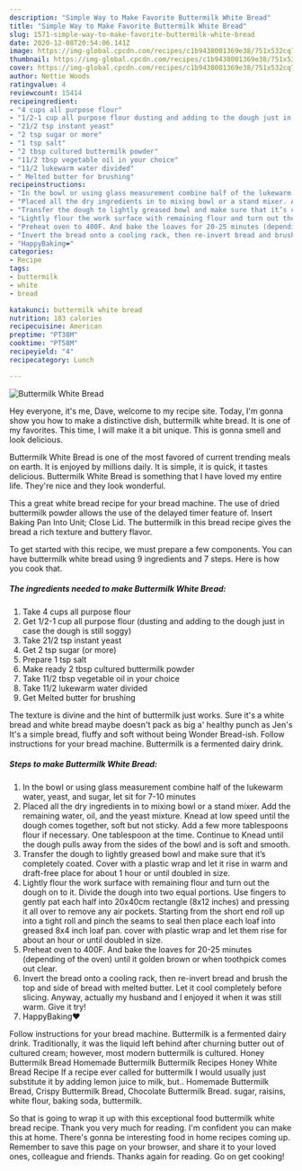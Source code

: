 ```yaml
---
description: "Simple Way to Make Favorite Buttermilk White Bread"
title: "Simple Way to Make Favorite Buttermilk White Bread"
slug: 1571-simple-way-to-make-favorite-buttermilk-white-bread
date: 2020-12-08T20:54:06.141Z
image: https://img-global.cpcdn.com/recipes/c1b9438001369e38/751x532cq70/buttermilk-white-bread-recipe-main-photo.jpg
thumbnail: https://img-global.cpcdn.com/recipes/c1b9438001369e38/751x532cq70/buttermilk-white-bread-recipe-main-photo.jpg
cover: https://img-global.cpcdn.com/recipes/c1b9438001369e38/751x532cq70/buttermilk-white-bread-recipe-main-photo.jpg
author: Nettie Woods
ratingvalue: 4
reviewcount: 15414
recipeingredient:
- "4 cups all purpose flour"
- "1/2-1 cup all purpose flour dusting and adding to the dough just in case the dough is still soggy"
- "21/2 tsp instant yeast"
- "2 tsp sugar or more"
- "1 tsp salt"
- "2 tbsp cultured buttermilk powder"
- "11/2 tbsp vegetable oil in your choice"
- "11/2 lukewarm water divided"
- " Melted butter for brushing"
recipeinstructions:
- "In the bowl or using glass measurement combine half of the lukewarm water, yeast, and sugar, let sit for 7-10 minutes"
- "Placed all the dry ingredients in to mixing bowl or a stand mixer. Add the remaining water, oil, and the yeast mixture. Knead at low speed until the dough comes together, soft but not sticky. Add a few more tablespoons flour if necessary. One tablespoon at the time. Continue to Knead until the dough pulls away from the sides of the bowl and is soft and smooth."
- "Transfer the dough to lightly greased bowl and make sure that it’s completely coated. Cover with a plastic wrap and let it rise in warm and draft-free place for about 1 hour or until doubled in size."
- "Lightly flour the work surface with remaining flour and turn out the dough on to it. Divide the dough into two equal portions. Use fingers to gently pat each half into 20x40cm rectangle (8x12 inches) and pressing it all over to remove any air pockets. Starting from the short end roll up into a tight roll and pinch the seams to seal then place each loaf into greased 8x4 inch loaf pan. cover with plastic wrap and let them rise for about an hour or until doubled in size."
- "Preheat oven to 400F. And bake the loaves for 20-25 minutes (depending of the oven) until it golden brown or when toothpick comes out clear."
- "Invert the bread onto a cooling rack, then re-invert bread and brush the top and side of bread with melted butter. Let it cool completely before slicing. Anyway, actually my husband and I enjoyed it when it was still warm. Give it try!"
- "HappyBaking❤️"
categories:
- Recipe
tags:
- buttermilk
- white
- bread

katakunci: buttermilk white bread 
nutrition: 183 calories
recipecuisine: American
preptime: "PT38M"
cooktime: "PT58M"
recipeyield: "4"
recipecategory: Lunch

---
```



![Buttermilk White Bread](https://img-global.cpcdn.com/recipes/c1b9438001369e38/751x532cq70/buttermilk-white-bread-recipe-main-photo.jpg)

Hey everyone, it's me, Dave, welcome to my recipe site. Today, I'm gonna show you how to make a distinctive dish, buttermilk white bread. It is one of my favorites. This time, I will make it a bit unique. This is gonna smell and look delicious.

Buttermilk White Bread is one of the most favored of current trending meals on earth. It is enjoyed by millions daily. It is simple, it is quick, it tastes delicious. Buttermilk White Bread is something that I have loved my entire life. They're nice and they look wonderful.

This a great white bread recipe for your bread machine. The use of dried buttermilk powder allows the use of the delayed timer feature of. Insert Baking Pan Into Unit; Close Lid. The buttermilk in this bread recipe gives the bread a rich texture and buttery flavor.


To get started with this recipe, we must prepare a few components. You can have buttermilk white bread using 9 ingredients and 7 steps. Here is how you cook that.

<!--inarticleads1-->

##### The ingredients needed to make Buttermilk White Bread:

1. Take 4 cups all purpose flour
1. Get 1/2-1 cup all purpose flour (dusting and adding to the dough just in case the dough is still soggy)
1. Take 21/2 tsp instant yeast
1. Get 2 tsp sugar (or more)
1. Prepare 1 tsp salt
1. Make ready 2 tbsp cultured buttermilk powder
1. Take 11/2 tbsp vegetable oil in your choice
1. Take 11/2 lukewarm water divided
1. Get  Melted butter for brushing


The texture is divine and the hint of buttermilk just works. Sure it&#39;s a white bread and white bread maybe doesn&#39;t pack as big a&#39; healthy punch as Jen&#39;s It&#39;s a simple bread, fluffy and soft without being Wonder Bread-ish. Follow instructions for your bread machine. Buttermilk is a fermented dairy drink. 

<!--inarticleads2-->

##### Steps to make Buttermilk White Bread:

1. In the bowl or using glass measurement combine half of the lukewarm water, yeast, and sugar, let sit for 7-10 minutes
1. Placed all the dry ingredients in to mixing bowl or a stand mixer. Add the remaining water, oil, and the yeast mixture. Knead at low speed until the dough comes together, soft but not sticky. Add a few more tablespoons flour if necessary. One tablespoon at the time. Continue to Knead until the dough pulls away from the sides of the bowl and is soft and smooth.
1. Transfer the dough to lightly greased bowl and make sure that it’s completely coated. Cover with a plastic wrap and let it rise in warm and draft-free place for about 1 hour or until doubled in size.
1. Lightly flour the work surface with remaining flour and turn out the dough on to it. Divide the dough into two equal portions. Use fingers to gently pat each half into 20x40cm rectangle (8x12 inches) and pressing it all over to remove any air pockets. Starting from the short end roll up into a tight roll and pinch the seams to seal then place each loaf into greased 8x4 inch loaf pan. cover with plastic wrap and let them rise for about an hour or until doubled in size.
1. Preheat oven to 400F. And bake the loaves for 20-25 minutes (depending of the oven) until it golden brown or when toothpick comes out clear.
1. Invert the bread onto a cooling rack, then re-invert bread and brush the top and side of bread with melted butter. Let it cool completely before slicing. Anyway, actually my husband and I enjoyed it when it was still warm. Give it try!
1. HappyBaking❤️


Follow instructions for your bread machine. Buttermilk is a fermented dairy drink. Traditionally, it was the liquid left behind after churning butter out of cultured cream; however, most modern buttermilk is cultured. Honey Buttermilk Bread Homemade Buttermilk Buttermilk Recipes Honey White Bread Recipe If a recipe ever called for buttermilk I would usually just substitute it by adding lemon juice to milk, but.. Homemade Buttermilk Bread, Crispy Buttermilk Bread, Chocolate Buttermilk Bread. sugar, raisins, white flour, baking soda, buttermilk. 

So that is going to wrap it up with this exceptional food buttermilk white bread recipe. Thank you very much for reading. I'm confident you can make this at home. There's gonna be interesting food in home recipes coming up. Remember to save this page on your browser, and share it to your loved ones, colleague and friends. Thanks again for reading. Go on get cooking!
